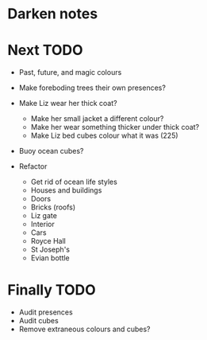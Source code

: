# Darken notes

# Next TODO
* Past, future, and magic colours
* Make foreboding trees their own presences?
* Make Liz wear her thick coat?
    * Make her small jacket a different colour?
    * Make her wear something thicker under thick coat?
    * Make Liz bed cubes colour what it was (225)
* Buoy ocean cubes?

* Refactor
    * Get rid of ocean life styles
    * Houses and buildings
    * Doors
    * Bricks (roofs)
    * Liz gate
    * Interior
    * Cars
    * Royce Hall
    * St Joseph's
    * Evian bottle

# Finally TODO
* Audit presences
* Audit cubes
* Remove extraneous colours and cubes?